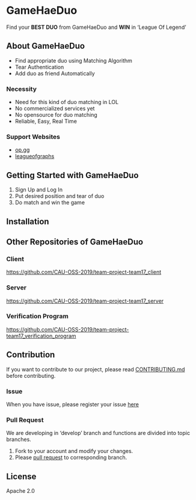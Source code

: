 ﻿# GameHaeDuo
Find your **BEST DUO** from GameHaeDuo and **WIN** in ‘League Of Legend’
  

## About GameHaeDuo
* Find appropriate duo using Matching Algorithm
* Tear Authentication
* Add duo as friend Automatically

### Necessity
* Need for this kind of duo matching in LOL
* No commercialized services yet
* No opensource for duo matching
* Reliable, Easy, Real Time

  
### Support Websites
* [op.gg](https://www.op.gg/)  
* [leagueofgraphs](https://www.leagueofgraphs.com/ko/champions/counters)  
  
  
## Getting Started with GameHaeDuo
1. Sign Up and Log In
2. Put desired position and tear of duo
3. Do match and win the game
  
  
## Installation

  
  
## Other Repositories of GameHaeDuo
### Client
https://github.com/CAU-OSS-2019/team-project-team17_client

### Server
https://github.com/CAU-OSS-2019/team-project-team17_server

### Verification Program
https://github.com/CAU-OSS-2019/team-project-team17_verification_program
  
  
## Contribution
If you want to contribute to our project, please read [CONTRIBUTING.md](https://github.com/CAU-OSS-2019/team-project-team17/blob/master/CONTRIBUTING.md) before contributing.

### Issue
When you have issue, please register your issue [here](https://github.com/CAU-OSS-2019/team-project-team17/issues)

### Pull Request
We are developing in ‘develop’ branch and functions are divided into topic branches.
1. Fork to your account and modify your changes.
2. Please [pull request](https://github.com/CAU-OSS-2019/team-project-team17/pulls) to corresponding branch.

  
  
## License
Apache 2.0
